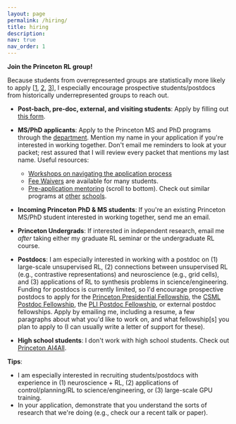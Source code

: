 ```yaml
---
layout: page
permalink: /hiring/
title: hiring
description:
nav: true
nav_order: 1
---
```


**Join the Princeton RL group!** 

Because students from overrepresented groups are statistically more likely to apply [[1](https://hbr.org/2014/08/why-women-dont-apply-for-jobs-unless-theyre-100-qualified), [2](https://www.aeaweb.org/articles?id=10.1257/aer.p20151114), [3](https://onlinelibrary.wiley.com/doi/10.1111/j.1540-6210.2007.00715.x)], I especially encourage prospective students/postdocs from historically underrepresented groups to reach out.

* **Post-bach, pre-doc, external, and visiting students**: Apply by filling out [this form](https://forms.gle/3niFhYGbTNagi9K36).
* **MS/PhD applicants**: Apply to the Princeton MS and PhD programs through the [department](https://www.cs.princeton.edu/grad/admissions-requirements). Mention my name in your application if you're interested in working together. Don't email me reminders to look at your packet; rest assured that I will review every packet that mentions my last name. Useful resources:
    * [Workshops on navigating the application process](https://engineering.princeton.edu/diversity-and-inclusion/events)
    * [Fee Waivers](https://gradschool.princeton.edu/admission-onboarding/prepare/deadlines-and-fees) are available for many students.
    * [Pre-application mentoring](https://www.cs.princeton.edu/grad/admissions-requirements) (scroll to bottom). Check out similar programs at [other](https://oge.mit.edu/community-diversity/prospective-students/graduate-application-assistance-programs-gaap/) [schools](https://www.cs.washington.edu/academics/phd/admissions/pams).

* **Incoming Princeton PhD & MS students**: If you're an existing Princeton MS/PhD student interested in working together, send me an email.
* **Princeton Undergrads**: If interested in independent research, email me _after_ taking either my graduate RL seminar or the undergraduate RL course.
* **Postdocs**: I am especially interested in working with a postdoc on (1) large-scale unsupervised RL, (2) connections between unsupervised RL (e.g., contrastive representations) and neuroscience (e.g., grid cells), and (3) applications of RL to synthesis problems in science/engineering. Funding for postdocs is currently limited, so I'd encourage prospective postdocs to apply for the [Princeton Presidential Fellowship](https://dof.princeton.edu/diversity-and-inclusion/talent-pathway-programs/presidential-postdoctoral-research-fellows), the [CSML Postdoc Fellowship](https://csml.princeton.edu/news/postdoctoral-research-associate), the [PLI Postdoc Fellowship](https://pli.princeton.edu/people/postdoctoral-researchers), or external postdoc fellowships. Apply by emailing me, including a resume, a few paragraphs about what you'd like to work on, and what fellowship[s] you plan to apply to (I can usually write a letter of support for these).
* **High school students**: I don't work with high school students. Check out [Princeton AI4All](https://ai4all.princeton.edu/).

**Tips**:
* I am especially interested in recruiting students/postdocs with experience in (1) neuroscience + RL, (2) applications of control/planning/RL to science/engineering, or (3) large-scale GPU training.
* In your application, demonstrate that you understand the sorts of research that we're doing (e.g., check our a recent talk or paper).
